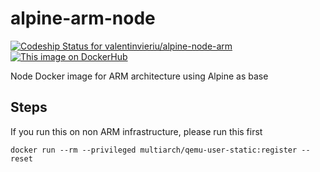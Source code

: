 # alpine-arm-node
[ ![Codeship Status for valentinvieriu/alpine-node-arm](https://app.codeship.com/projects/dff9e6c0-36c6-0135-f954-3a25db44eeb9/status?branch=master)](https://app.codeship.com/projects/227247)
[![This image on DockerHub](https://img.shields.io/docker/pulls/valentinvieriu/alpine-node-arm.svg)](https://hub.docker.com/r/valentinvieriu/alpine-node-arm/)

Node Docker image for ARM architecture using Alpine as base

## Steps
If you run this on non ARM infrastructure, please run this first

```
docker run --rm --privileged multiarch/qemu-user-static:register --reset
```